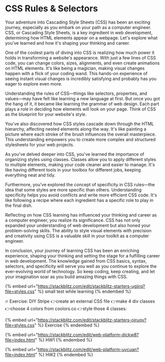 # CSS Rules & Selectors

Your adventure into Cascading Style Sheets (CSS) has been an exciting journey, especially as you embark on your path as a computer engineer. CSS, or Cascading Style Sheets, is a key ingredient in web development, determining how HTML elements appear on a webpage. Let's explore what you've learned and how it's shaping your thinking and career.

One of the coolest parts of diving into CSS is realizing how much power it holds in transforming a website's appearance. With just a few lines of CSS code, you can change colors, sizes, alignments, and even create animations on HTML elements. It's like being a magician, making visual changes happen with a flick of your coding wand. This hands-on experience of seeing instant visual changes is incredibly satisfying and probably has you eager to explore even more.

Understanding the rules of CSS—things like selectors, properties, and values—may have felt like learning a new language at first. But once you got the hang of it, it became like learning the grammar of web design. Each part plays a role in deciding how elements will look on your page. Think of CSS as the blueprint for your website's style.

You've also discovered how CSS styles cascade down through the HTML hierarchy, affecting nested elements along the way. It's like painting a picture where each stroke of the brush influences the overall masterpiece. This understanding empowers you to create more complex and structured stylesheets for your web projects.

As you've delved deeper into CSS, you've learned the importance of organizing styles using classes. Classes allow you to apply different styles to multiple elements, making your code cleaner and easier to manage. It's like having different tools in your toolbox for different jobs, keeping everything neat and tidy.

Furthermore, you've explored the concept of specificity in CSS rules—the idea that some styles are more specific than others. Understanding specificity helps you avoid conflicts and write more efficient CSS code. It's like following a recipe where each ingredient has a specific role to play in the final dish.

Reflecting on how CSS learning has influenced your thinking and career as a computer engineer, you realize its significance. CSS has not only expanded your understanding of web development but also honed your problem-solving skills. The ability to style visual elements with precision and creativity using CSS is a valuable skill in your toolkit as a computer engineer.

In conclusion, your journey of learning CSS has been an enriching experience, shaping your thinking and setting the stage for a fulfilling career in web development. The knowledge gained from CSS basics, syntax, selectors, and specificity will serve you well as you continue to explore the ever-evolving world of technology. So keep coding, keep creating, and let your imagination soar as you build amazing things with CSS.



{% embed url="https://stackblitz.com/edit/stackblitz-starters-ugjjrq?file=styles.css" %}
small test while learning
{% endembed %}

🔥 Exercise: DIY Stripe 👉create an external CSS file 👉make 4 div classes 👉choose 4 colors from coolors.co 👉style those 4 classes:

{% embed url="https://stackblitz.com/edit/stackblitz-starters-ojruqv?file=styles.css" %}
Exercise
{% endembed %}





{% embed url="https://stackblitz.com/edit/web-platform-dickw8?file=index.html" %}
HW1
{% endembed %}

{% embed url="https://stackblitz.com/edit/web-platform-uvcuan?file=index.html" %}
HW2
{% endembed %}

